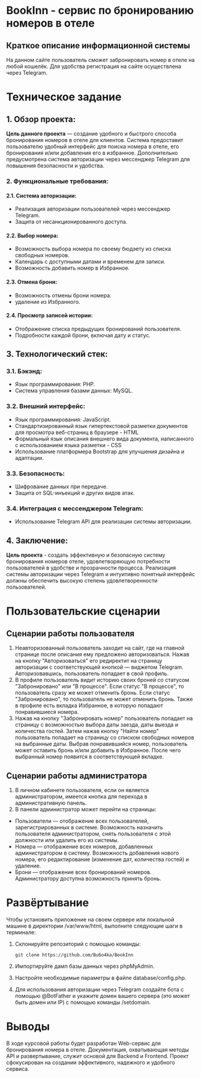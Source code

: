 # BookInn - сервис по бронированию номеров в отеле
## Краткое описание информационной системы
 На данном сайте пользователь сможет забронировать номер в отеле на любой кошелёк. Для удобства регистрация на сайте осуществлена через Telegram.

# Техническое задание
## 1. Обзор проекта:
__Цель данного проекта__ — создание удобного и быстрого способа бронирования номеров в отеле для клиентов. Система предоставит пользователю удобный интерфейс для поиска номера в отеле, его бронирования и/или добавления его в избранное. Дополнительно предусмотрена система авторизации через мессенджер Telegram для повышения безопасности и удобства.
    
### 2. Функциональные требования:
#### 2.1. Система авторизации:

- Реализация авторизации пользователей через мессенджер Telegram.
- Защита от несанкционированного доступа.

#### 2.2. Выбор номера:

- Возможность выбора номера по своему бюдэету из списка свободных номеров.
- Календарь с доступными датами и временем для записи.
- Возможность добавить номер в Избранное.

#### 2.3. Отмена брони:

- Возможность отмены брони номера.
- удаление из Избранного.

#### 2.4. Просмотр записей истории:

- Отображение списка предыдущих бронирований пользователя.
- Подробности каждой брони, включая дату и статус.

## 3. Технологический стек:
### 3.1. Бэкэнд:

- Язык программирования: PHP.
- Система управления базами данных: MySQL.

### 3.2. Внешний интерфейс:

- Язык программирования: JavaScript.
- Стандартизированный язык гипертекстовой разметки документов для просмотра веб-страниц в браузере - HTML
- Формальный язык описания внешнего вида документа, написанного с использованием языка разметки - CSS
- Использование платформера Bootstrap для улучшения дизайна и адаптации.

### 3.3. Безопасность:

- Шифрование данных при передаче.
- Защита от SQL-инъекций и других видов атак.

### 3.4. Интеграция с мессенджером Telegram:

- Использование Telegram API для реализации системы авторизации.

## 4. Заключение:
__Цель проекта__ - создать эффективную и безопасную систему бронирования номеров отеле, удовлетворяющую потребности пользователей в удобстве и прозрачности процесса. Реализация системы авторизации через Telegram и интуитивно понятный интерфейс должны обеспечить высокую степень удовлетворенности пользователей.

# Пользовательские сценарии
## Сценарии работы пользователя
1. Неавторизованный пользователь заходит на сайт, где на главной странице после описания ему предложено авторизоваться. Нажав на кнопку "Авторизоваться" его редиректит на страницу авторизации с соответствующей кнопкой — виджетом Telegram. Авторизовавшись, пользователь попадает в свой профиль.
2. В профиле пользователь видит историю своих броней со статусом "Забронировано" или "В процессе". Если статус "В процессе", то пользователь сразу же может отменить бронь. Если статус "Забронировано", то пользователь не может отменить бронь. Также в профиле есть вкладка Избранное, в которую попадают понравившиеся номера.
3. Нажав на кнопку "Забронировать номер" пользователь попадает на страницу с возможностью выбора даты заезда, даты выезда и количества гостей. Затем нажав кнопку "Найти номер" пользователь попадает на страницу со списком свободных номеров на выбранные даты. Выбрав понравившийся номер, пользователь может оставить бронь и/или добавить в Избранное. После чего выбранный номер появится в соответствующей вкладке.


## Сценарии работы администратора
1. В личном кабинете пользователя, если он является администратором, имеется кнопка для перехода в административную панель.
2. В панели администратор может перейти на страницы:
- Пользователи — отображение всех пользователей, зарегистрированных в системе. Возможность назначить пользователя администратором, снять пользователя с этой должности или удалить его из системы.
- Номера — отображение всех номеров, добавленных администратором в систему. Возможность добавления нового номера, его редактирование (изменение дат, количества гостей) и удаление.
- Брони — отображение всех бронирований номеров. Администратору доступна возможность принять бронь.


# Развёртывание
Чтобы установить приложение на своем сервере или локальной машине в директории /var/www/html, выполните следующие шаги в терминале:

1. Склонируйте репозиторий с помощью команды:
  
      `git clone https://github.com/Bu6o4ka/BookInn`

2. Импортируйте дамп базы данных через phpMyAdmin.
3. Настройте необходимые параметры в файле database/config.php.
4. Для использования авторизации через Telegram создайте бота с помощью @BotFather и укажите домен вашего сервера (это может быть домен или IP) с помощью команды /setdomain.


# Выводы
В ходе курсовой работы будет разработан Web-сервис для бронирования номера в отеле. Документация, охватывающая методы API и развертывание, служит основой для Backend и Frontend. Проект сфокусирован на создании эффективного, надежного и удобного сервиса.





